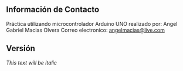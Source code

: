 ## Información de Contacto
Práctica utilizando microcontrolador Arduino UNO realizado por:
Angel Gabriel Macias Olvera
Correo electronico: angelmacias@live.com

## Versión 
*This text will be italic*
